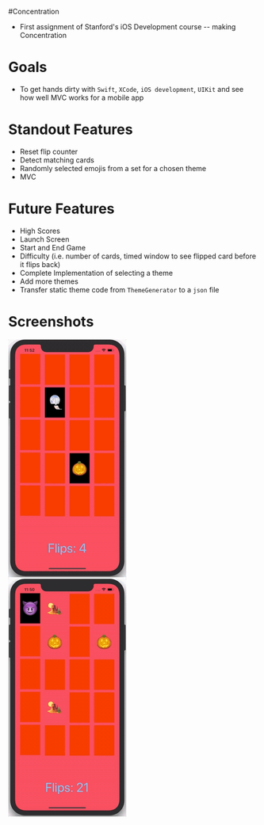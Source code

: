 #Concentration
* First assignment of Stanford's iOS Development course -- making Concentration

# Goals
* To get hands dirty with `Swift`, `XCode`, `iOS development`, `UIKit` and see how well MVC works for a mobile app

# Standout Features
* Reset flip counter
* Detect matching cards
* Randomly selected emojis from a set for a chosen theme
* MVC

# Future Features
* High Scores
* Launch Screen
* Start and End Game
* Difficulty (i.e. number of cards, timed window to see flipped card before it flips back)
* Complete Implementation of selecting a theme
* Add more themes
* Transfer static theme code from `ThemeGenerator` to a `json` file

# Screenshots

![demo-1](https://github.com/surudhb/Concentration/blob/master/Demos/Demo1.gif) &nbsp;&nbsp;&nbsp;&nbsp;&nbsp;&nbsp;&nbsp;&nbsp;&nbsp;&nbsp;&nbsp;&nbsp;&nbsp;&nbsp; ![demo-2](https://github.com/surudhb/Concentration/blob/master/Demos/Demo2.gif)
